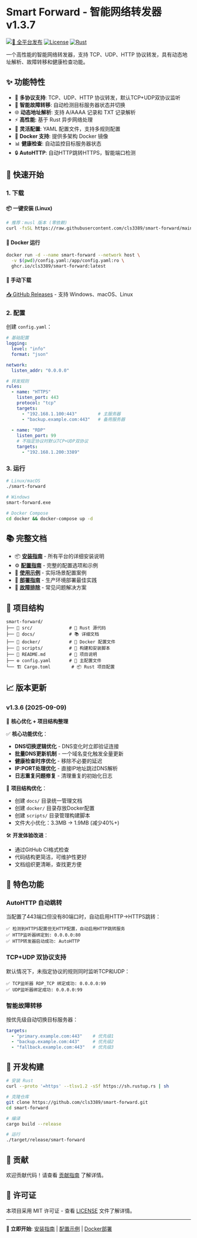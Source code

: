 # Smart Forward - 智能网络转发器 v1.3.7

[![🚀 全平台发布](https://github.com/cls3389/smart-forward/actions/workflows/release.yml/badge.svg)](https://github.com/cls3389/smart-forward/actions/workflows/release.yml)
[![License](https://img.shields.io/badge/license-MIT-blue.svg)](LICENSE)
[![Rust](https://img.shields.io/badge/rust-1.70+-orange.svg)](https://www.rust-lang.org)

一个高性能的智能网络转发器，支持 TCP、UDP、HTTP 协议转发，具有动态地址解析、故障转移和健康检查功能。

## ✨ 功能特性

- 🚀 **多协议支持**: TCP、UDP、HTTP 协议转发，默认TCP+UDP双协议监听
- 🔄 **智能故障转移**: 自动检测目标服务器状态并切换
- 🌐 **动态地址解析**: 支持 A/AAAA 记录和 TXT 记录解析
- ⚡ **高性能**: 基于 Rust 异步网络处理
- 🔧 **灵活配置**: YAML 配置文件，支持多规则配置
- 🐳 **Docker 支持**: 提供多架构 Docker 镜像
- 📊 **健康检查**: 自动监控目标服务器状态
- 🔒 **AutoHTTP**: 自动HTTP跳转HTTPS，智能端口检测

## 🚀 快速开始

### 1. 下载

#### 📦 一键安装 (Linux)
```bash
# 推荐：musl 版本 (零依赖)
curl -fsSL https://raw.githubusercontent.com/cls3389/smart-forward/main/scripts/linux-install.sh | bash
```

#### 🐳 Docker 运行
```bash
docker run -d --name smart-forward --network host \
  -v $(pwd)/config.yaml:/app/config.yaml:ro \
  ghcr.io/cls3389/smart-forward:latest
```

#### 💾 手动下载
[📥 GitHub Releases](https://github.com/cls3389/smart-forward/releases/latest) - 支持 Windows、macOS、Linux

### 2. 配置

创建 `config.yaml`：

```yaml
# 基础配置
logging:
  level: "info"
  format: "json"

network:
  listen_addr: "0.0.0.0"

# 转发规则
rules:
  - name: "HTTPS"
    listen_port: 443
    protocol: "tcp"
    targets:
      - "192.168.1.100:443"        # 主服务器
      - "backup.example.com:443"   # 备用服务器
      
  - name: "RDP"
    listen_port: 99
    # 不指定协议时默认TCP+UDP双协议
    targets:
      - "192.168.1.200:3389"
```

### 3. 运行

```bash
# Linux/macOS
./smart-forward

# Windows
smart-forward.exe

# Docker Compose
cd docker && docker-compose up -d
```

## 📚 完整文档

- 📦 **[安装指南](docs/INSTALLATION.md)** - 所有平台的详细安装说明
- ⚙️ **[配置指南](docs/CONFIGURATION.md)** - 完整的配置选项和示例
- 📝 **[使用示例](docs/EXAMPLES.md)** - 实际场景配置案例
- 🚀 **[部署指南](docs/DEPLOYMENT.md)** - 生产环境部署最佳实践
- 🔧 **[故障排除](docs/TROUBLESHOOTING.md)** - 常见问题解决方案

## 📁 项目结构

```
smart-forward/
├── 📁 src/              # 🦀 Rust 源代码
├── 📁 docs/             # 📚 详细文档
├── 📁 docker/           # 🐳 Docker 配置文件
├── 📁 scripts/          # 🔧 构建和安装脚本
├── 📄 README.md         # 📖 项目说明
├── ⚙️ config.yaml       # 🎯 主配置文件
└── 🏗️ Cargo.toml        # 📦 Rust 项目配置
```

## 📈 版本更新

### v1.3.6 (2025-09-09)
🎯 **核心优化 + 项目结构整理**

✅ **核心功能优化**：
- **DNS切换逻辑优化** - DNS变化时立即验证连接
- **批量DNS更新机制** - 一个域名变化触发全量更新
- **健康检查时序优化** - 移除不必要的延迟
- **IP:PORT处理优化** - 直接IP地址跳过DNS解析
- **日志重复问题修复** - 清理重复的初始化日志

📁 **项目结构优化**：
- 创建 `docs/` 目录统一管理文档
- 创建 `docker/` 目录存放Docker配置
- 创建 `scripts/` 目录管理构建脚本
- 文件大小优化：3.3MB → 1.9MB (减少40%+)

🛠️ **开发体验改进**：
- 通过GitHub CI格式检查
- 代码结构更简洁，可维护性更好
- 文档组织更清晰，查找更方便

## 🎯 特色功能

### AutoHTTP 自动跳转
当配置了443端口但没有80端口时，自动启用HTTP→HTTPS跳转：
```
✅ 检测到HTTPS配置但无HTTP配置，自动启用HTTP跳转服务
✅ HTTP监听器绑定到: 0.0.0.0:80
✅ HTTP转发器启动成功: AutoHTTP
```

### TCP+UDP 双协议支持
默认情况下，未指定协议的规则同时监听TCP和UDP：
```
✅ TCP监听器 RDP_TCP 绑定成功: 0.0.0.0:99
✅ UDP监听器绑定成功: 0.0.0.0:99
```

### 智能故障转移
按优先级自动切换目标服务器：
```yaml
targets:
  - "primary.example.com:443"    # 优先级1
  - "backup.example.com:443"     # 优先级2  
  - "fallback.example.com:443"   # 优先级3
```

## 🔧 开发构建

```bash
# 安装 Rust
curl --proto '=https' --tlsv1.2 -sSf https://sh.rustup.rs | sh

# 克隆仓库
git clone https://github.com/cls3389/smart-forward.git
cd smart-forward

# 编译
cargo build --release

# 运行
./target/release/smart-forward
```

## 🤝 贡献

欢迎贡献代码！请查看 [贡献指南](CONTRIBUTING.md) 了解详情。

## 📄 许可证

本项目采用 MIT 许可证 - 查看 [LICENSE](LICENSE) 文件了解详情。

---

**🚀 立即开始**: [安装指南](INSTALLATION.md) | [配置示例](EXAMPLES.md) | [Docker部署](DEPLOYMENT.md#docker-部署)